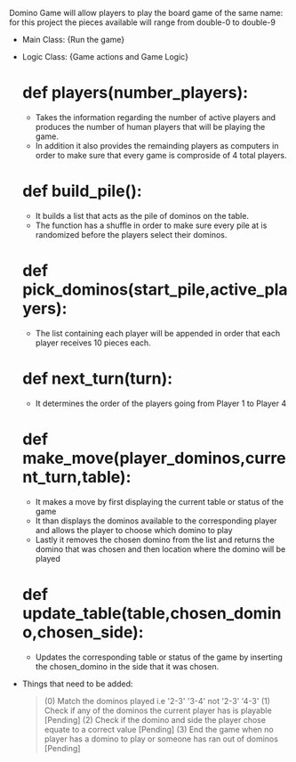 Domino Game will allow players to play the board game of the same name: for this project the pieces available will range from double-0 to double-9

- Main Class: {Run the game}

- Logic Class: {Game actions and Game Logic}
    # def players(number_players):
    - Takes the information regarding the number of active players and produces the number of human players that will be playing the game.
    - In addition it also provides the remainding players as computers in order to make sure that every game is comproside of 4 total players.
    # def build_pile():
    - It builds a list that acts as the pile of dominos on the table.
    - The function has a shuffle in order to make sure every pile at is randomized before the players select their dominos.
    # def pick_dominos(start_pile,active_players):
    - The list containing each player will be appended in order that each player receives 10 pieces each.
    # def next_turn(turn):
    - It determines the order of the players going from Player 1 to Player 4
    # def make_move(player_dominos,current_turn,table):
    - It makes a move by first displaying the current table or status of the game
    - It than displays the dominos available to the corresponding player and allows the player to choose which domino to play
    - Lastly it removes the chosen domino from the list and returns the domino that was chosen and then location where the domino will be played
    # def update_table(table,chosen_domino,chosen_side):
    - Updates the corresponding table or status of the game by inserting the chosen_domino in the side that it was chosen.

 * Things that need to be added:
    > (0) Match the dominos played i.e '2-3' '3-4' not '2-3' '4-3' 
    > (1) Check if any of the dominos the current player has is playable [Pending]
    > (2) Check if the domino and side the player chose equate to a correct value [Pending]
    > (3) End the game when no player has a domino to play or someone has ran out of dominos [Pending]


